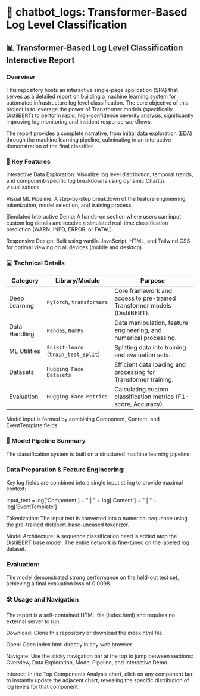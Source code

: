 # 🤖 chatbot_logs: Transformer-Based Log Level Classification

## 📊 Transformer-Based Log Level Classification Interactive Report
### Overview
This repository hosts an interactive single-page application (SPA) that serves as a detailed report on building a machine learning system for automated infrastructure log level classification. The core objective of this project is to leverage the power of Transformer models (specifically DistilBERT) to perform rapid, high-confidence severity analysis, significantly improving log monitoring and incident response workflows.

The report provides a complete narrative, from initial data exploration (EDA) through the machine learning pipeline, culminating in an interactive demonstration of the final classifier.

### 🚀 Key Features
Interactive Data Exploration: Visualize log level distribution, temporal trends, and component-specific log breakdowns using dynamic Chart.js visualizations.

Visual ML Pipeline: A step-by-step breakdown of the feature engineering, tokenization, model selection, and training process.

Simulated Interactive Demo: A hands-on section where users can input custom log details and receive a simulated real-time classification prediction (WARN, INFO, ERROR, or FATAL).

Responsive Design: Built using vanilla JavaScript, HTML, and Tailwind CSS for optimal viewing on all devices (mobile and desktop).

### 💻 Technical Details
| Category       | Library/Module                | Purpose                                                                 |
|----------------|-------------------------------|-------------------------------------------------------------------------|
| Deep Learning  | `PyTorch`, `transformers`     | Core framework and access to pre-trained Transformer models (DistilBERT). |
| Data Handling  | `Pandas`, `NumPy`             | Data manipulation, feature engineering, and numerical processing.       |
| ML Utilities   | `Scikit-learn` (`train_test_split`) | Splitting data into training and evaluation sets.                  |
| Datasets       | `Hugging Face Datasets`       | Efficient data loading and processing for Transformer training.         |
| Evaluation     | `Hugging Face Metrics`        | Calculating custom classification metrics (F1-score, Accuracy).         |



Model input is formed by combining Component, Content, and EventTemplate fields.

### 🧠 Model Pipeline Summary
The classification system is built on a structured machine learning pipeline:

### Data Preparation & Feature Engineering:
Key log fields are combined into a single input string to provide maximal context:

input_text = log['Component'] + " | " + log['Content'] + " | " + log['EventTemplate']

Tokenization: The input text is converted into a numerical sequence using the pre-trained distilbert-base-uncased tokenizer.

Model Architecture: A sequence classification head is added atop the DistilBERT base model. The entire network is fine-tuned on the labeled log dataset.

### Evaluation: 
The model demonstrated strong performance on the held-out test set, achieving a final evaluation loss of 0.0098.

### 🛠 Usage and Navigation
The report is a self-contained HTML file (index.html) and requires no external server to run.

Download: Clone this repository or download the index.html file.

Open: Open index.html directly in any web browser.

Navigate: Use the sticky navigation bar at the top to jump between sections: Overview, Data Exploration, Model Pipeline, and Interactive Demo.

Interact: In the Top Components Analysis chart, click on any component bar to instantly update the adjacent chart, revealing the specific distribution of log levels for that component.
